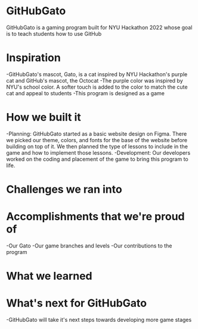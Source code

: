 # GitHubGato
GitHubGato is a gaming program built for NYU Hackathon 2022 whose goal is to teach students how to use GitHub
# Inspiration
-GitHubGato's mascot, Gato, is a cat inspired by NYU Hackathon's purple cat and GitHub's mascot, the Octocat
-The purple color was inspired by NYU's school color. A softer touch is added to the color to match the cute cat and appeal to students
-This program is designed as a game
# How we built it
-Planning: GitHubGato started as a basic website design on Figma. There we picked our theme, colors, and fonts for the base of the website before building on top of it. We then planned the type of lessons to include in the game and how to implement those lessons.
-Development: Our developers worked on the coding and placement of the game to bring this program to life.
# Challenges we ran into
# Accomplishments that we're proud of
-Our Gato
-Our game branches and levels
-Our contributions to the program
# What we learned
# What's next for GitHubGato
-GitHubGato will take it's next steps towards developing more game stages
